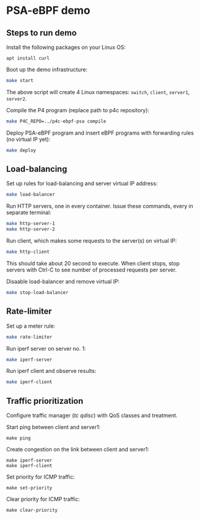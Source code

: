 # PSA-eBPF demo

## Steps to run demo

Install the following packages on your Linux OS:

```
apt install curl 
```

Boot up the demo infrastructure:

```bash
make start
```

The above script will create 4 Linux namespaces: `switch`, `client`, `server1`, `server2`.

Compile the P4 program (replace path to p4c repository):

```bash
make P4C_REPO=../p4c-ebpf-psa compile
```

Deploy PSA-eBPF program and insert eBPF programs with forwarding rules (no virtual IP yet):

```bash
make deploy
```

## Load-balancing

Set up rules for load-balancing and server virtual IP address:
```bash
make load-balancer
```

Run HTTP servers, one in every container. Issue these commands, every in separate terminal:
```bash
make http-server-1
make http-server-2
```

Run client, which makes some requests to the server(s) on virtual IP:
```bash
make http-client
```
This should take about 20 second to execute. When client stops, stop servers with
Ctrl-C to see number of processed requests per server.

Disaable load-balancer and remove virtual IP:
```bash
make stop-load-balancer
```

## Rate-limiter
Set up a meter rule:
```bash
make rate-limiter
```
Run iperf server on server no. 1:
```bash
make iperf-server
```

Run iperf client and observe results:
```bash
make iperf-client
```

## Traffic prioritization

Configure traffic manager (*tc qdisc*) with QoS classes and treatment.

Start ping between client and server1:

```
make ping
```

Create congestion on the link between client and server1:

```
make iperf-server
make iperf-client
```

Set priority for ICMP traffic:

```
make set-priority
```

Clear priority for ICMP traffic:

```
make clear-priority
```